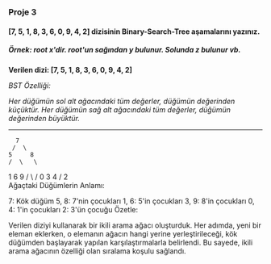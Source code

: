 ### Proje 3
#### [7, 5, 1, 8, 3, 6, 0, 9, 4, 2] dizisinin Binary-Search-Tree aşamalarını yazınız.

##### Örnek: root x'dir. root'un sağından y bulunur. Solunda z bulunur vb.

**Verilen dizi: [7, 5, 1, 8, 3, 6, 0, 9, 4, 2]**

*BST Özelliği:*

*Her düğümün sol alt ağacındaki tüm değerler, düğümün değerinden küçüktür.*
*Her düğümün sağ alt ağacındaki tüm değerler, düğümün değerinden büyüktür.* <br><hr>

      7
     /  \
    5     8
    /  \   \
   1     6   9
  / \   /
 0  3 4
   /
   2 
<br>
Ağaçtaki Düğümlerin Anlamı:

7: Kök düğüm
5, 8: 7'nin çocukları
1, 6: 5'in çocukları
3, 9: 8'in çocukları
0, 4: 1'in çocukları
2: 3'ün çocuğu
Özetle:

Verilen diziyi kullanarak bir ikili arama ağacı oluşturduk. Her adımda, yeni bir eleman eklerken, o elemanın ağacın hangi yerine yerleştirileceği, kök düğümden başlayarak yapılan karşılaştırmalarla belirlendi. Bu sayede, ikili arama ağacının özelliği olan sıralama koşulu sağlandı.
